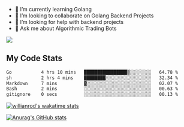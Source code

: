 
- 🌱 I’m currently learning Golang
- 👯 I’m looking to collaborate on Golang Backend Projects
- 🤔 I’m looking for help with backend projects
- 💬 Ask me about Algorithmic Trading Bots

![](https://github-profile-trophy.vercel.app/?username=kevinbarrero)

## My Code Stats

<!--START_SECTION:waka-->

```txt
Go           4 hrs 10 mins   ████████████████▒░░░░░░░░   64.78 %
sh           2 hrs 4 mins    ████████░░░░░░░░░░░░░░░░░   32.34 %
Markdown     7 mins          ▓░░░░░░░░░░░░░░░░░░░░░░░░   02.07 %
Bash         2 mins          ░░░░░░░░░░░░░░░░░░░░░░░░░   00.63 %
gitignore    0 secs          ░░░░░░░░░░░░░░░░░░░░░░░░░   00.13 %
```

<!--END_SECTION:waka-->

[![willianrod's wakatime stats](https://github-readme-stats.vercel.app/api/wakatime?username=holdandup&layout=compact&theme=react&custom_title=Wakatime%20All%20Time%20Stats&langs_count=8)](https://github.com/anuraghazra/github-readme-stats)

[![Anurag's GitHub stats](https://github-readme-stats.vercel.app/api?username=Kevinbarrero)](https://github.com/anuraghazra/github-readme-stats)




